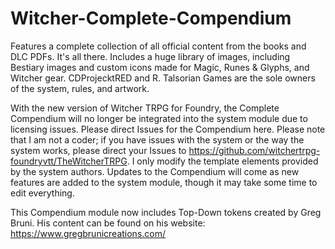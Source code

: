 # Witcher-Complete-Compendium
Features a complete collection of all official content from the books and DLC PDFs. 
It's all there.
Includes a huge library of images, including Bestiary images and custom icons made for Magic, Runes & Glyphs, and Witcher gear.
CDProjecktRED and R. Talsorian Games are the sole owners of the system, rules, and artwork. 

With the new version of Witcher TRPG for Foundry, the Complete Compendium will no longer be integrated into the system module due to licensing issues. Please direct Issues for the Compendium here. 
Please note that I am not a coder; if you have issues with the system or the way the system works, please direct your Issues to https://github.com/witchertrpg-foundryvtt/TheWitcherTRPG. I only modify the template elements provided by the system authors.
Updates to the Compendium will come as new features are added to the system module, though it may take some time to edit everything.

This Compendium module now includes Top-Down tokens created by Greg Bruni. 
His content can be found on his website: https://www.gregbrunicreations.com/
